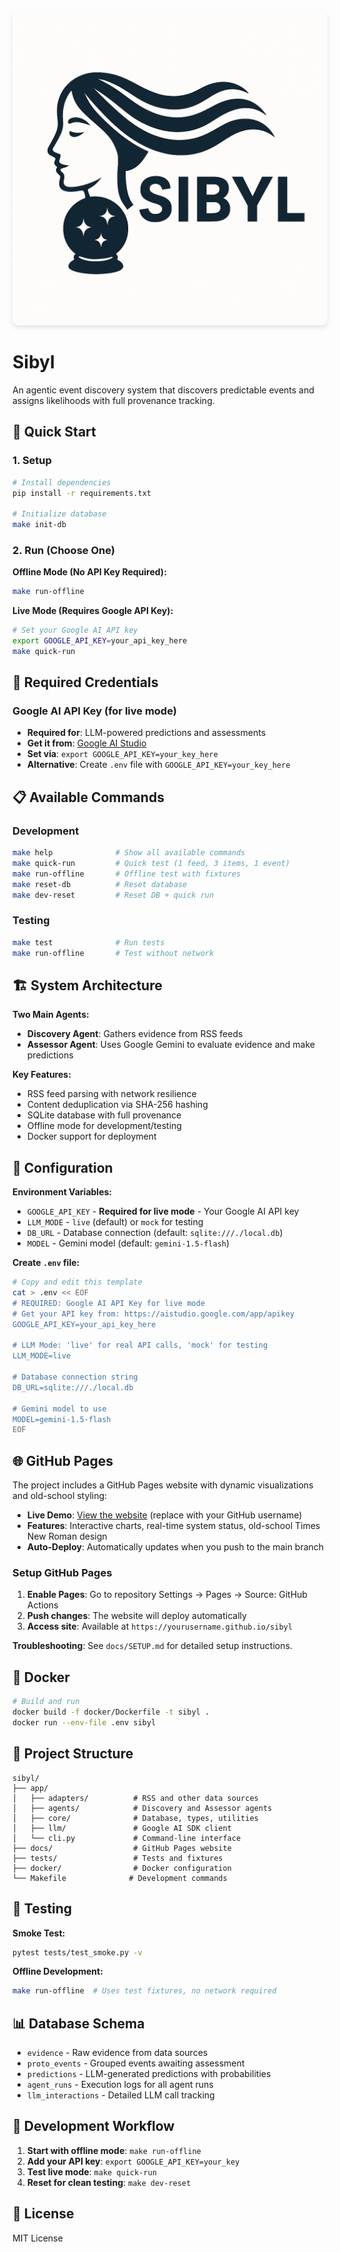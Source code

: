 <div align="center">
  <img src="assets/sibyl.jpg" alt="Sibyl - Agentic Event Discovery System" width="600" style="border-radius: 10px; box-shadow: 0 4px 8px rgba(0,0,0,0.1);">
</div>

# Sibyl

An agentic event discovery system that discovers predictable events and assigns likelihoods with full provenance tracking.

## 🚀 Quick Start

### 1. Setup
```bash
# Install dependencies
pip install -r requirements.txt

# Initialize database
make init-db
```

### 2. Run (Choose One)

**Offline Mode (No API Key Required):**
```bash
make run-offline
```

**Live Mode (Requires Google API Key):**
```bash
# Set your Google AI API key
export GOOGLE_API_KEY=your_api_key_here
make quick-run
```

## 🔑 Required Credentials

### Google AI API Key (for live mode)
- **Required for**: LLM-powered predictions and assessments
- **Get it from**: [Google AI Studio](https://aistudio.google.com/app/apikey)
- **Set via**: `export GOOGLE_API_KEY=your_key_here`
- **Alternative**: Create `.env` file with `GOOGLE_API_KEY=your_key_here`

## 📋 Available Commands

### Development
```bash
make help              # Show all available commands
make quick-run         # Quick test (1 feed, 3 items, 1 event)
make run-offline       # Offline test with fixtures
make reset-db          # Reset database
make dev-reset         # Reset DB + quick run
```

### Testing
```bash
make test              # Run tests
make run-offline       # Test without network
```

## 🏗️ System Architecture

**Two Main Agents:**
- **Discovery Agent**: Gathers evidence from RSS feeds
- **Assessor Agent**: Uses Google Gemini to evaluate evidence and make predictions

**Key Features:**
- RSS feed parsing with network resilience
- Content deduplication via SHA-256 hashing
- SQLite database with full provenance
- Offline mode for development/testing
- Docker support for deployment

## 🔧 Configuration

**Environment Variables:**
- `GOOGLE_API_KEY` - **Required for live mode** - Your Google AI API key
- `LLM_MODE` - `live` (default) or `mock` for testing
- `DB_URL` - Database connection (default: `sqlite:///./local.db`)
- `MODEL` - Gemini model (default: `gemini-1.5-flash`)

**Create `.env` file:**
```bash
# Copy and edit this template
cat > .env << EOF
# REQUIRED: Google AI API Key for live mode
# Get your API key from: https://aistudio.google.com/app/apikey
GOOGLE_API_KEY=your_api_key_here

# LLM Mode: 'live' for real API calls, 'mock' for testing
LLM_MODE=live

# Database connection string
DB_URL=sqlite:///./local.db

# Gemini model to use
MODEL=gemini-1.5-flash
EOF
```

## 🌐 GitHub Pages

The project includes a GitHub Pages website with dynamic visualizations and old-school styling:

- **Live Demo**: [View the website](https://yourusername.github.io/sibyl) (replace with your GitHub username)
- **Features**: Interactive charts, real-time system status, old-school Times New Roman design
- **Auto-Deploy**: Automatically updates when you push to the main branch

### Setup GitHub Pages

1. **Enable Pages**: Go to repository Settings → Pages → Source: GitHub Actions
2. **Push changes**: The website will deploy automatically
3. **Access site**: Available at `https://yourusername.github.io/sibyl`

**Troubleshooting**: See `docs/SETUP.md` for detailed setup instructions.

## 🐳 Docker

```bash
# Build and run
docker build -f docker/Dockerfile -t sibyl .
docker run --env-file .env sibyl
```

## 📁 Project Structure

```
sibyl/
├── app/
│   ├── adapters/          # RSS and other data sources
│   ├── agents/            # Discovery and Assessor agents
│   ├── core/              # Database, types, utilities
│   ├── llm/               # Google AI SDK client
│   └── cli.py             # Command-line interface
├── docs/                  # GitHub Pages website
├── tests/                 # Tests and fixtures
├── docker/                # Docker configuration
└── Makefile              # Development commands
```

## 🧪 Testing

**Smoke Test:**
```bash
pytest tests/test_smoke.py -v
```

**Offline Development:**
```bash
make run-offline  # Uses test fixtures, no network required
```

## 📊 Database Schema

- `evidence` - Raw evidence from data sources
- `proto_events` - Grouped events awaiting assessment  
- `predictions` - LLM-generated predictions with probabilities
- `agent_runs` - Execution logs for all agent runs
- `llm_interactions` - Detailed LLM call tracking

## 🔄 Development Workflow

1. **Start with offline mode**: `make run-offline`
2. **Add your API key**: `export GOOGLE_API_KEY=your_key`
3. **Test live mode**: `make quick-run`
4. **Reset for clean testing**: `make dev-reset`

## 📝 License

MIT License